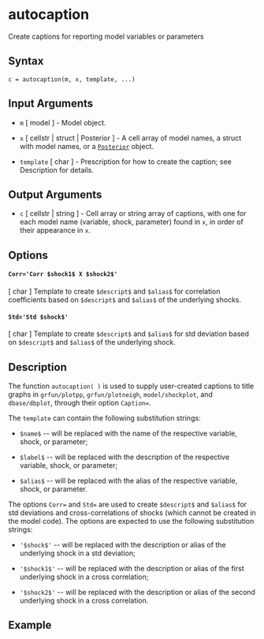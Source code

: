 # autocaption #
Create captions for reporting model variables or parameters
 
## Syntax ##
 
    c = autocaption(m, x, template, ...)
 
 
## Input Arguments ##
 
* `m` [ model ] - Model object.
 
* `x` [ cellstr | struct | Posterior ] - A cell array of model names, a
struct with model names, or a [`Posterior`](../posterior-objects/README.md)
object.
 
* `template` [ char ] - Prescription for how to create the caption; see
Description for details.
 
 
## Output Arguments ##
 
* `c` [ cellstr | string ] - Cell array or string array of captions, with
one for each model name (variable, shock, parameter) found in `x`, in
order of their appearance in `x`.
 
 
## Options ##
 
#### `Corr='Corr $shock1$ X $shock2$'` ####
[ char ] 
Template to create
`$descript$` and `$alias$` for correlation coefficients based on
`$descript$` and `$alias$` of the underlying shocks.
 
#### `Std='Std $shock$'` ####
[ char ] 
Template to create `$descript$` and
`$alias$` for std deviation based on `$descript$` and `$alias$` of the
underlying shock.
 
 
## Description ##
 
The function `autocaption( )` is used to supply user-created captions to
title graphs in `grfun/plotpp`, `grfun/plotneigh`, `model/shockplot`, 
and `dbase/dbplot`, through their option `Caption=`.
 
The `template` can contain the following substitution strings:
 
* `$name$` -- will be replaced with the name of the respective variable, 
shock, or parameter;
 
* `$label$` -- will be replaced with the description of the respective
variable, shock, or parameter;
 
* `$alias$` -- will be replaced with the alias of the respective
variable, shock, or parameter.
 
The options `Corr=` and `Std=` are used to create `$descript$`
and `$alias$` for std deviations and cross-correlations of shocks (which
cannot be created in the model code). The options are expected to use the
following substitution strings:
 
* `'$shock$'` -- will be replaced with the description or alias of the
underlying shock in a std deviation;
 
* `'$shock1$'` -- will be replaced with the description or alias of the
first underlying shock in a cross correlation;
 
* `'$shock2$'` -- will be replaced with the description or alias of the
second underlying shock in a cross correlation.
 
 
## Example ##

